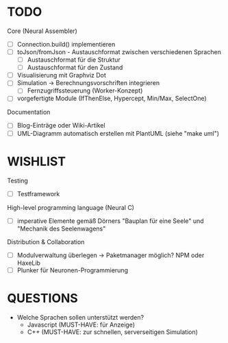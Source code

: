 TODO
====

Core (Neural Assembler)
* [ ] Connection.build() implementieren
* [ ] toJson/fromJson - Austauschformat zwischen verschiedenen Sprachen
	* [ ] Austauschformat für die Struktur
	* [ ] Austauschformat für den Zustand
* [ ] Visualisierung mit Graphviz Dot
* [ ] Simulation -> Berechnungsvorschriften integrieren
	* [ ] Fernzugriffssteuerung (Worker-Konzept)
* [ ] vorgefertigte Module (IfThenElse, Hypercept, Min/Max, SelectOne)

Documentation
* [ ] Blog-Einträge oder Wiki-Artikel
* [ ] UML-Diagramm automatisch erstellen mit PlantUML (siehe "make uml")

WISHLIST
========

Testing
* [ ] Testframework

High-level programming language (Neural C)
* [ ] imperative Elemente gemäß Dörners "Bauplan für eine Seele" und "Mechanik des Seelenwagens"

Distribution & Collaboration
* [ ] Modulverwaltung überlegen -> Paketmanager möglich? NPM oder HaxeLib
* [ ] Plunker für Neuronen-Programmierung

QUESTIONS
=========

* Welche Sprachen sollen unterstützt werden?
	* Javascript (MUST-HAVE: für Anzeige)
	* C++ (MUST-HAVE: zur schnellen, serverseitigen Simulation)